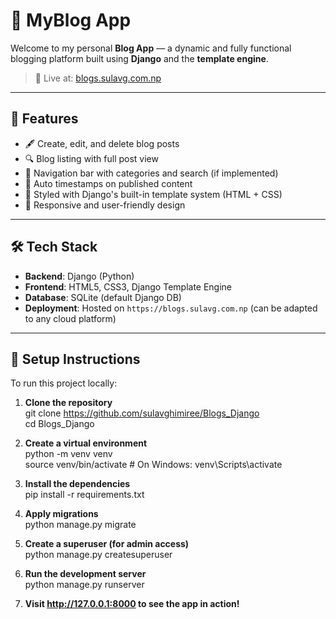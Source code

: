 # 📝 MyBlog App

Welcome to my personal **Blog App** — a dynamic and fully functional blogging platform built using **Django** and the **template engine**.

> 🔗 Live at: [blogs.sulavg.com.np](https://blogs.sulavg.com.np)

---

## 🚀 Features

- 🖋️ Create, edit, and delete blog posts
- 🔍 Blog listing with full post view
- 🧭 Navigation bar with categories and search (if implemented)
- 📆 Auto timestamps on published content
- 🎨 Styled with Django's built-in template system (HTML + CSS)
- 📱 Responsive and user-friendly design

---

## 🛠️ Tech Stack

- **Backend**: Django (Python)
- **Frontend**: HTML5, CSS3, Django Template Engine
- **Database**: SQLite (default Django DB)
- **Deployment**: Hosted on `https://blogs.sulavg.com.np` (can be adapted to any cloud platform)

---

## 🧰 Setup Instructions

To run this project locally:

1. **Clone the repository**  
   git clone https://github.com/sulavghimiree/Blogs_Django  
   cd Blogs_Django

2. **Create a virtual environment**  
   python -m venv venv  
   source venv/bin/activate # On Windows: venv\Scripts\activate

3. **Install the dependencies**  
   pip install -r requirements.txt

4. **Apply migrations**  
   python manage.py migrate

5. **Create a superuser (for admin access)**  
   python manage.py createsuperuser

6. **Run the development server**  
   python manage.py runserver

7. **Visit http://127.0.0.1:8000 to see the app in action!**
